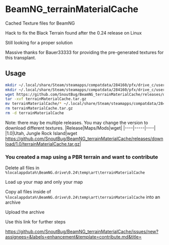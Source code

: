 # BeamNG_terrainMaterialCache
Cached Texture files for BeamNG

Hack to fix the Black Terrain found after the 0.24 release on Linux

Still looking for a proper solution

Massive thanks for Bauer33333 for providing the pre-generated textures for this transplant.

## Usage
```Bash
mkdir ~/.local/share/Steam/steamapps/compatdata/284160/pfx/drive_c/users/steamuser/AppData/Local/BeamNG.drive/0.24/temp/art
mkdir ~/.local/share/Steam/steamapps/compatdata/284160/pfx/drive_c/users/steamuser/AppData/Local/BeamNG.drive/0.24/temp/art/terrainMaterialCache
wget https://github.com/SnoutBug/BeamNG_terrainMaterialCache/releases/download/1.0/terrainMaterialCache.tar.gz
tar -xvf terrainMaterialCache.tar.gz
mv terrainMaterialCache/* ~/.local/share/Steam/steamapps/compatdata/284160/pfx/drive_c/users/steamuser/AppData/Local/BeamNG.drive/0.24/temp/art/terrainMaterialCache/
rm terrainMaterialCache.tar.gz
rm -d terrainMaterialCache
```
Note: there may be multiple releases. You may change the version to download different textures.
|Release|Maps/Mods|wget|
|----|-----|----|
|1.0|Utah, Jungle Rock Island|wget https://github.com/SnoutBug/BeamNG_terrainMaterialCache/releases/download/1.0/terrainMaterialCache.tar.gz|


### You created a map using a PBR terrain and want to contribute
Delete all files in `%localappdata%\BeamNG.drive\0.24\temp\art\terrainMaterialCache`

Load up your map and only your map

Copy all files inside of `%localappdata%\BeamNG.drive\0.24\temp\art\terrainMaterialCache` into an archive

Upload the archive

Use this link for further steps

https://github.com/SnoutBug/BeamNG_terrainMaterialCache/issues/new?assignees=&labels=enhancement&template=contribute.md&title=
